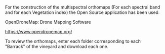 For the construction of the multispectral orthomaps (For each spectral band and for each Vegetation index) the Open Source application has been used:

OpenDroneMap: Drone Mapping Software

https://www.opendronemap.org/

To review the orthomaps, enter each folder corresponding to each "Barrack" of the vineyard and download each one.
